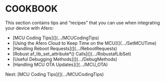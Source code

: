 # COOKBOOK

This section contains tips and “recipes” that you can use when integrating your device with Afero:

- [MCU Coding Tips](](.../MCUCodingTips)
- [Using the Afero Cloud to Keep Time on the MCU](](.../SetMCUTime)
- [Handling Reboot Requests](](.../RebootRequests)
- [Robust af_lib_set_attribute*() Calls](](.../RobustafLibSet)
- [Useful Debugging Methods](](.../DebugMethods)
- [Handling MCU OTA Updates](](.../MCU_OTA)

 Next: [MCU Coding Tips](](.../MCUCodingTips)